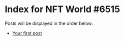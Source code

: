 # Index for NFT World #6515
Posts will be displayed in the order below:

- [Your first post](./001-first.md)

